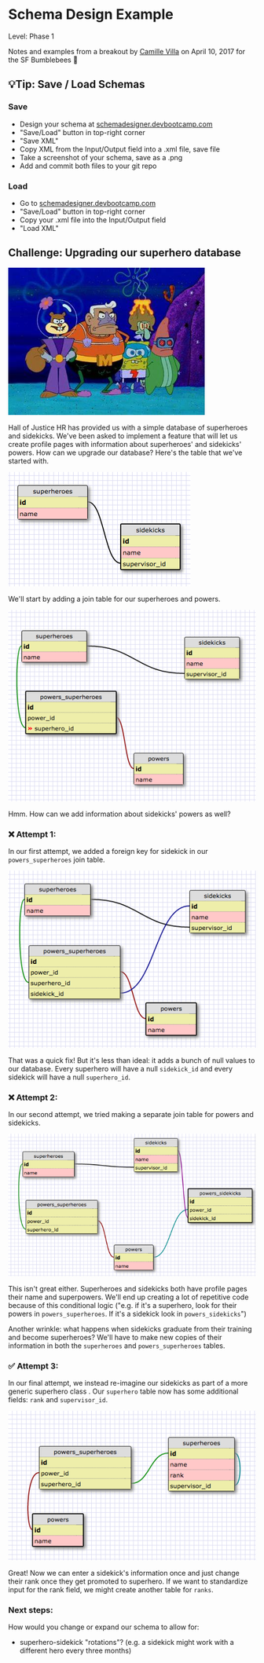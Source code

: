 # Schema Design Example
Level: Phase 1

Notes and examples from a breakout by [Camille Villa](https://github.com/camillevilla) on April 10, 2017 for the SF Bumblebees 🐝

## 💡Tip: Save / Load Schemas 
### Save
- Design your schema at [schemadesigner.devbootcamp.com](https://schemadesigner.devbootcamp.com)
- "Save/Load" button in top-right corner
- "Save XML"
- Copy XML from the Input/Output field into a .xml file, save file
- Take a screenshot of your schema, save as a .png
- Add and commit both files to your git repo

### Load
- Go to [schemadesigner.devbootcamp.com](https://schemadesigner.devbootcamp.com)
- "Save/Load" button in top-right corner
- Copy your .xml file into the Input/Output field
- "Load XML"

## Challenge: Upgrading our superhero database
![Spongebob heroes](spongebob_heroes.jpg)

Hall of Justice HR has provided us with a simple database of superheroes and sidekicks. We've been asked to implement a feature that will let us create profile pages with information about superheroes' and sidekicks' powers. How can we upgrade our database? Here's the table that we've started with. 

![Step 0 schema](superheroes_sidekicks_00.png)

We'll start by adding a join table for our superheroes and powers.

![Step 1 schema](superheroes_sidekicks_01.png)

Hmm. How can we add information about sidekicks' powers as well? 

### ❌ Attempt 1:

In our first attempt, we added a foreign key for sidekick in our `powers_superheroes` join table.

 ![Step 2 schema](superheroes_sidekicks_02.png)

 That was a quick fix! But it's less than ideal: it adds a bunch of null values to our database. Every superhero will have a null `sidekick_id` and every sidekick will have a null `superhero_id`.

### ❌ Attempt 2:

In our second attempt, we tried making a separate join table for powers and sidekicks.

![Step 3 schema](superheroes_sidekicks_03.png)

This isn't great either. Superheroes and sidekicks both have profile pages their name and superpowers. We'll end up creating a lot of repetitive code because of this conditional logic ("e.g. if it's a superhero, look for their powers in `powers_superheroes`. If it's a sidekick look in `powers_sidekicks`")

Another wrinkle: what happens when sidekicks graduate from their training and become superheroes? We'll have to make new copies of their information in both the `superheroes` and `powers_superheroes` tables.

### ✅ Attempt 3:

In our final attempt, we instead re-imagine our sidekicks as part of a more generic superhero class . Our `superhero` table now has some additional fields: `rank` and `supervisor_id`.

![Step 4 schema](superheroes_sidekicks_04.png)

Great! Now we can enter a sidekick's information once and just change their rank once they get promoted to superhero. If we want to standardize input for the rank field, we might create another table for `ranks`.

### Next steps:
How would you change or expand our schema to allow for:
- superhero-sidekick "rotations"? (e.g. a sidekick might work with a different hero every three months)